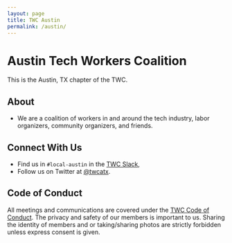 ```yaml
---
layout: page
title: TWC Austin
permalink: /austin/
---
```

<style>h1, .main-wrapper h2, h3 {text-align: left; font-weight: bold;}</style>
# Austin Tech Workers Coalition
This is the Austin, TX chapter of the TWC.

## About
- We are a coalition of workers in and around the tech industry, labor organizers, community organizers, and friends.

## Connect With Us
- Find us in `#local-austin` in the [TWC Slack](/subscribe/),
- Follow us on Twitter at [@twcatx](https://twitter.com/twcatx).

## Code of Conduct
All meetings and communications are covered under the [TWC Code of Conduct](/community-guide/). The privacy and safety of our members is important to us. Sharing the identity of members and or taking/sharing photos are strictly forbidden unless express consent is given.
